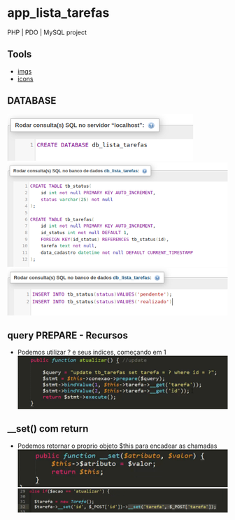 # app_lista_tarefas
PHP | PDO | MySQL project

## Tools

- [imgs](https://br.freepik.com/)
- [icons](https://ionic.io/ionicons)

## DATABASE

![alt text](imgs/assets/image.png)  
![alt text](imgs/assets/image-1.png)  
![alt text](imgs/assets/image-2.png)  

## query PREPARE - Recursos
- Podemos utilizar ? e seus indices, começando em 1  
![alt text](imgs/assets/image-3.png)

## __set() com return
- Podemos retornar o proprio objeto $this para encadear as chamadas
![alt text](imgs/assets/image-4.png)
![alt text](imgs/assets/image-5.png)